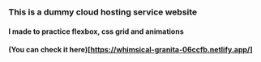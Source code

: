 ### This is a dummy cloud hosting service website 
#### I made to practice flexbox, css grid and animations
#### (You can check it here)[https://whimsical-granita-06ccfb.netlify.app/]
